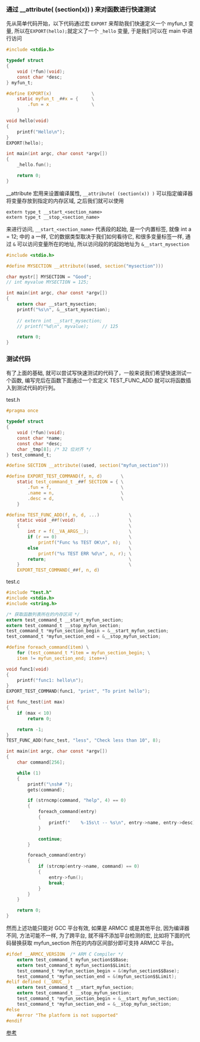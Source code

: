### 通过 __attribute( (section(x)) ) 来对函数进行快速测试

先从简单代码开始，以下代码通过宏 `EXPORT` 来帮助我们快速定义一个 myfun_t 变量, 所以在` EXPORT(hello); `就定义了一个 `_hello` 变量, 于是我们可以在 main 中进行访问

```c
#include <stdio.h>

typedef struct
{
    void (*fun)(void);
    const char *desc;
} myfun_t;

#define EXPORT(x)               \
    static myfun_t _##x = {     \
        .fun = x                \
    }

void hello(void)
{
    printf("Hello\n");
}
EXPORT(hello);

int main(int argc, char const *argv[])
{
    _hello.fun();

    return 0;
}
```



__attribute 宏用来设置编译属性, `__attribute( (section(x)) )` 可以指定编译器将变量存放到指定的内存区域, 之后我们就可以使用 

```
extern type_t __start_<section_name>
extern type_t __stop_<section_name>
```

来进行访问,  `__start_<section_name>` 代表段的起始, 是一个内置标签, 就像 int a = 12; 中的 a 一样, 它的数据类型取决于我们如何看待它, 和很多变量标签一样, 通过 `&` 可以访问变量所在的地址, 所以访问段的的起始地址为 `&__start_mysection`

```c
#include <stdio.h>

#define MYSECTION __attribute((used, section("mysection")))

char mystr[] MYSECTION = "Good";
// int myvalue MYSECTION = 125;

int main(int argc, char const *argv[])
{
    extern char __start_mysection;
    printf("%s\n", &__start_mysection);
    
    // extern int __start_mysection;
    // printf("%d\n", myvalue);     // 125

    return 0;
}
```

### 测试代码

有了上面的基础, 就可以尝试写快速测试的代码了，一般来说我们希望快速测试一个函数, 编写完后在函数下面通过一个宏定义 TEST_FUNC_ADD 就可以将函数插入到测试代码的行列。

test.h

```c
#pragma once

typedef struct
{
    void (*fun)(void);
    const char *name;
    const char *desc;
    char _tmp[8]; /* 32 位对齐 */
} test_command_t;

#define SECTION __attribute((used, section("myfun_section")))

#define EXPORT_TEST_COMMAND(f, n, d)       \
    static test_command_t _##f SECTION = { \
        .fun = f,                          \
        .name = n,                         \
        .desc = d,                         \
    }

#define TEST_FUNC_ADD(f, n, d, ...)           \
    static void _##f(void)                    \
    {                                         \
        int r = f(__VA_ARGS__);               \
        if (r == 0)                           \
            printf("Func %s TEST OK\n", n);   \
        else                                  \
            printf("%s TEST ERR %d\n", n, r); \
        return;                               \
    }                                         \
    EXPORT_TEST_COMMAND(_##f, n, d)

```

test.c

```c
#include "test.h"
#include <stdio.h>
#include <string.h>

/* 获取函数列表所在的内存区间 */
extern test_command_t __start_myfun_section;
extern test_command_t __stop_myfun_section;
test_command_t *myfun_section_begin = &__start_myfun_section;
test_command_t *myfun_section_end = &__stop_myfun_section;

#define foreach_command(item) \
    for (test_command_t *item = myfun_section_begin; \
    item != myfun_section_end; item++)

void func1(void)
{
    printf("func1: hello\n");
}
EXPORT_TEST_COMMAND(func1, "print", "To print hello");

int func_test(int max)
{
    if (max < 10)
        return 0;

    return -1;
}
TEST_FUNC_ADD(func_test, "less", "Check less than 10", 8);

int main(int argc, char const *argv[])
{
    char command[256];

    while (1)
    {
        printf("\nsh# ");
        gets(command);

        if (strncmp(command, "help", 4) == 0)
        {
            foreach_command(entry)
            {
                printf("    %-15s\t -- %s\n", entry->name, entry->desc);
            }

            continue;
        }

        foreach_command(entry)
        {
            if (strcmp(entry->name, command) == 0)
            {
                entry->fun();
                break;
            }
        }
    }

    return 0;
}
```

然而上述功能只能对 GCC 平台有效, 如果是 ARMCC 或是其他平台, 因为编译器不同, 方法可能不一样, 为了跨平台, 就不得不添加平台检测的宏, 比如将下面的代码替换获取 myfun_section 所在的内存区间部分即可支持 ARMCC 平台。

```c
#ifdef __ARMCC_VERSION  /* ARM C Compiler */
    extern test_command_t myfun_section$$Base;
    extern test_command_t myfun_section$$Limit;
    test_command_t *myfun_section_begin = &(myfun_section$$Base);
    test_command_t *myfun_section_end = &(myfun_section$$Limit);
#elif defined (__GNUC__)
    extern test_command_t __start_myfun_section;
    extern test_command_t __stop_myfun_section;
    test_command_t *myfun_section_begin = &__start_myfun_section;
    test_command_t *myfun_section_end = &__stop_myfun_section;
#else
    #error "The platform is not supported"
#endif
```

[参考](https://stackoverflow.com/questions/3633896/append-items-to-an-array-with-a-macro-in-c)